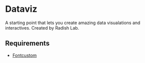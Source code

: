 # Dataviz
A starting point that lets you create amazing data visualations and interactives. Created by Radish Lab.

## Requirements
- [Fontcustom](https://github.com/FontCustom/fontcustom)

